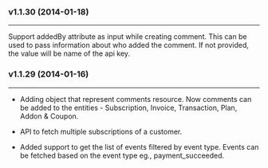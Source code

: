 ### v1.1.30  (2014-01-18) 
* * *    
Support addedBy attribute as input while creating comment. This can be used to pass information about who added the comment. If not provided, the value will be name of the api key.

### v1.1.29  (2014-01-16)  
* * *    
* Adding object that represent comments resource. Now comments can be added to the entities - Subscription, Invoice, Transaction, Plan, Addon & Coupon. 

* API to fetch multiple subscriptions of a customer.

* Added support to get the list of events filtered by event type. Events can be fetched based on the event type eg., payment_succeeded.


